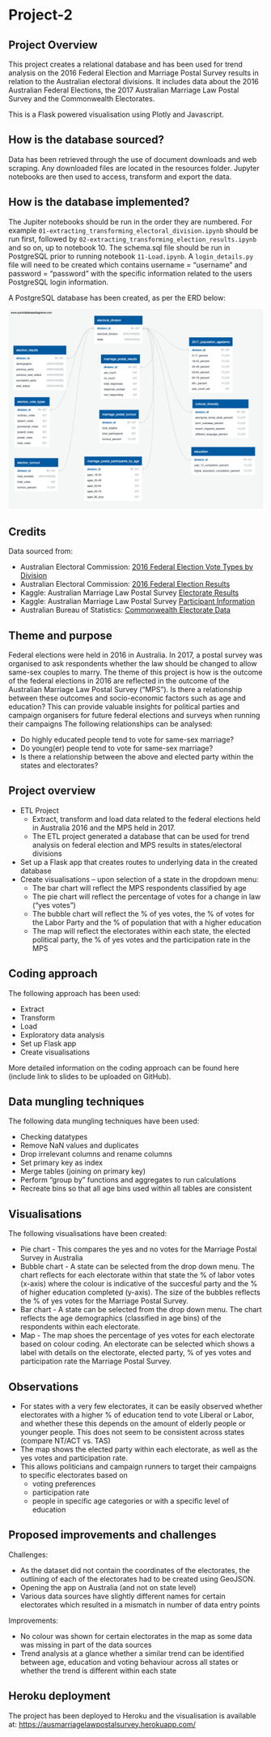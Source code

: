 # Project-2

## Project Overview

This project creates a relational database and has been used for trend analysis on the 2016 Federal Election and Marriage Postal Survey results in relation to the Australian electoral divisions. It includes data about the 2016 Australian Federal Elections, the 2017 Australian Marriage Law Postal Survey and the Commonwealth Electorates.

This is a Flask powered visualisation using Plotly and Javascript.


## How is the database sourced?

Data has been retrieved through the use of document downloads and web scraping. Any downloaded files are located in the resources folder. Jupyter notebooks are then used to access, transform and export the data.


## How is the database implemented?

The Jupiter notebooks should be run in the order they are numbered. For example  `01-extracting_transforming_electoral_division.ipynb` should be run first, followed by `02-extracting_transforming_election_results.ipynb` and so on, up to notebook 10.
The schema.sql file should be run in PostgreSQL prior to running notebook `11-Load.ipynb`. 
A `login_details.py` file will need to be created which contains username = “username” and password = “password” with the specific information related to the users PostgreSQL login information.

A PostgreSQL database has been created, as per the ERD below:

![ERD](data/entity_relationship_diagram.png)


## Credits

Data sourced from:

- Australian Electoral Commission: [2016 Federal Election Vote Types by Division](https://results.aec.gov.au/20499/Website/HouseDownloadsMenu-20499-Csv.htm)
- Australian Electoral Commission: [2016 Federal Election Results](https://results.aec.gov.au/20499/Website/HouseDivisionClassifications-20499-NAT.htm)
- Kaggle: Australian Marriage Law Postal Survey [Electorate Results](https://www.kaggle.com/mylesoneill/australian-marriage-law-postal-survey?select=electorate-results.csv)
- Kaggle: Australian Marriage Law Postal Survey [Participant Information](https://www.kaggle.com/mylesoneill/australian-marriage-law-postal-survey?select=participant-information.csv)
- Australian Bureau of Statistics: [Commonwealth Electorate Data](https://www.abs.gov.au/AUSSTATS/abs@.nsf/DetailsPage/2082.02019?OpenDocument)


## Theme and purpose

Federal elections were held in 2016 in Australia. In 2017, a postal survey was organised to ask respondents whether the law should be changed to allow same-sex couples to marry.
The theme of this project is how is the outcome of the federal elections in 2016 are reflected in the outcome of the Australian Marriage Law Postal Survey (“MPS”). Is there a relationship between these outcomes and socio-economic factors such as age and education?
This can provide valuable insights for political parties and campaign organisers for future federal elections and surveys when running their campaigns
The following relationships can be analysed:
- Do highly educated people tend to vote for same-sex marriage?
- Do young(er) people tend to vote for same-sex marriage?
- Is there a relationship between the above and elected party within the states and electorates? 


## Project overview
- ETL Project
	- Extract, transform and load data related to the federal elections held in Australia 2016 and the MPS held in 2017. 
	- The ETL project generated a database that can be used for trend analysis on federal election and MPS results in states/electoral divisions
- Set up a Flask app that creates routes to underlying data in the created database 
- Create visualisations – upon selection of a state in the dropdown menu:
	- The  bar chart will reflect the MPS respondents classified by age
	- The pie chart will reflect the percentage of votes for a change in law (“yes votes”)
	- The bubble chart will reflect the % of yes votes, the % of votes for the Labor Party and the % of population that with a higher education
	- The map will reflect the electorates within each state, the elected political party, the % of yes votes and the participation rate in the MPS


## Coding approach
The following approach has been used:
- Extract
- Transform
- Load
- Exploratory data analysis
- Set up Flask app
- Create visualisations

More detailed information on the coding approach can be found here (include link to slides to be uploaded on GitHub).


## Data mungling techniques

The following data mungling techniques have been used:
- Checking datatypes
- Remove NaN values and duplicates
- Drop irrelevant columns and rename columns
- Set primary key as index
- Merge tables (joining on primary key)
- Perform “group by” functions and aggregates to run calculations 
- Recreate bins so that all age bins used within all tables are consistent 


## Visualisations

The following visualisations have been created:
- Pie chart -  This compares the yes and no votes for the Marriage Postal Survey in Australia
- Bubble chart - A state can be selected from the drop down menu. The chart reflects for each electorate within that state the % of labor votes (x-axis) where the colour is indicative of the succesful party and the % of higher education completed (y-axis). The size of the bubbles reflects the % of yes votes for the Marriage Postal Survey.
- Bar chart - A state can be selected from the drop down menu. The chart reflects the age demographics (classified in age bins) of the respondents within each electorate.
- Map - The map shoes the percentage of yes votes for each electorate based on colour coding. An electorate can be selected which shows a label with details on the electorate, elected party, % of yes votes and participation rate the Marriage Postal Survey.


## Observations

- For states with a very few electorates, it can be easily observed whether electorates with a higher % of education tend to vote Liberal or Labor, and whether these this depends on the amount of elderly people or younger people. This does not seem to be consistent across states (compare NT/ACT vs. TAS)
- The map shows the elected party within each electorate, as well as the yes votes and participation rate. 
- This allows politicians and campaign runners to target their campaigns to specific electorates based on 
	- voting preferences 
	- participation rate
	- people in specific age categories or with a specific level of education


## Proposed improvements and challenges

Challenges:
- As the dataset did not contain the coordinates of the electorates, the outlining of each of the electorates had to be created using GeoJSON. 
- Opening the app on Australia (and not on state level)
- Various data sources have slightly different names for certain electorates which resulted in a mismatch in number of data entry points

Improvements:
- No colour was shown for certain electorates in the map as some data was missing in part of the data sources
- Trend analysis at a glance whether a similar trend can be identified between age, education and voting behaviour across all states or whether the trend is different within each state


## Heroku deployment

The project has been deployed to Heroku and the visualisation is available at: 
https://ausmarriagelawpostalsurvey.herokuapp.com/















